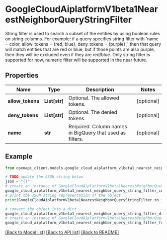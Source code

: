 # GoogleCloudAiplatformV1beta1NearestNeighborQueryStringFilter

String filter is used to search a subset of the entities by using boolean rules on string columns. For example: if a query specifies string filter with 'name = color, allow_tokens = {red, blue}, deny_tokens = {purple}',' then that query will match entities that are red or blue, but if those points are also purple, then they will be excluded even if they are red/blue. Only string filter is supported for now, numeric filter will be supported in the near future.

## Properties

Name | Type | Description | Notes
------------ | ------------- | ------------- | -------------
**allow_tokens** | **List[str]** | Optional. The allowed tokens. | [optional] 
**deny_tokens** | **List[str]** | Optional. The denied tokens. | [optional] 
**name** | **str** | Required. Column names in BigQuery that used as filters. | [optional] 

## Example

```python
from openapi_client.models.google_cloud_aiplatform_v1beta1_nearest_neighbor_query_string_filter import GoogleCloudAiplatformV1beta1NearestNeighborQueryStringFilter

# TODO update the JSON string below
json = "{}"
# create an instance of GoogleCloudAiplatformV1beta1NearestNeighborQueryStringFilter from a JSON string
google_cloud_aiplatform_v1beta1_nearest_neighbor_query_string_filter_instance = GoogleCloudAiplatformV1beta1NearestNeighborQueryStringFilter.from_json(json)
# print the JSON string representation of the object
print(GoogleCloudAiplatformV1beta1NearestNeighborQueryStringFilter.to_json())

# convert the object into a dict
google_cloud_aiplatform_v1beta1_nearest_neighbor_query_string_filter_dict = google_cloud_aiplatform_v1beta1_nearest_neighbor_query_string_filter_instance.to_dict()
# create an instance of GoogleCloudAiplatformV1beta1NearestNeighborQueryStringFilter from a dict
google_cloud_aiplatform_v1beta1_nearest_neighbor_query_string_filter_from_dict = GoogleCloudAiplatformV1beta1NearestNeighborQueryStringFilter.from_dict(google_cloud_aiplatform_v1beta1_nearest_neighbor_query_string_filter_dict)
```
[[Back to Model list]](../README.md#documentation-for-models) [[Back to API list]](../README.md#documentation-for-api-endpoints) [[Back to README]](../README.md)


